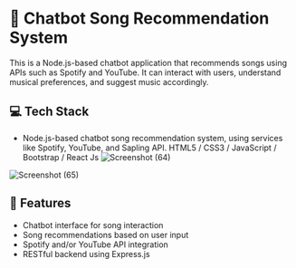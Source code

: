 # 🎵 Chatbot Song Recommendation System

This is a Node.js-based chatbot application that recommends songs using APIs such as Spotify and YouTube. It can interact with users, understand musical preferences, and suggest music accordingly.
## 💻 Tech Stack
 - Node.js-based chatbot song recommendation 
system, using services like Spotify, YouTube, and Sapling API. 
HTML5 / CSS3 / JavaScript / Bootstrap / React Js
![Screenshot (64)](https://github.com/user-attachments/assets/91988714-3797-43fa-8e4b-828c10bdae53)

![Screenshot (65)](https://github.com/user-attachments/assets/4129aeae-705d-4201-925c-f0b0fe3a52f0)

## 🚀 Features

- Chatbot interface for song interaction
- Song recommendations based on user input
- Spotify and/or YouTube API integration
- RESTful backend using Express.js



